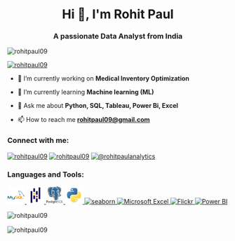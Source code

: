 <h1 align="center">Hi 👋, I'm Rohit Paul</h1>
<h3 align="center">A passionate Data Analyst from India</h3>

<p align="left"> <img src="https://komarev.com/ghpvc/?username=rohitpaul09&label=Profile%20views&color=0e75b6&style=flat" alt="rohitpaul09" /> </p>

<p align="left"> <a href="https://twitter.com/rohitpaul09" target="blank"><img src="https://img.shields.io/twitter/follow/rohitpaul09?logo=twitter&style=for-the-badge" alt="rohitpaul09" /></a> </p>

- 🔭 I’m currently working on **Medical Inventory Optimization**

- 🌱 I’m currently learning **Machine learning (ML)**

- 💬 Ask me about **Python, SQL, Tableau, Power Bi, Excel**

- 📫 How to reach me **rohitpaul09@gmail.com**

<h3 align="left">Connect with me:</h3>
<p align="left">
<a href="https://twitter.com/rohitpaul09" target="blank"><img align="center" src="https://raw.githubusercontent.com/rahuldkjain/github-profile-readme-generator/master/src/images/icons/Social/twitter.svg" alt="rohitpaul09" height="30" width="40" /></a>
<a href="https://linkedin.com/in/rohitpaul09" target="blank"><img align="center" src="https://raw.githubusercontent.com/rahuldkjain/github-profile-readme-generator/master/src/images/icons/Social/linked-in-alt.svg" alt="rohitpaul09" height="30" width="40" /></a>
<a href="https://www.youtube.com/c/@rohitpaulanalytics" target="blank"><img align="center" src="https://raw.githubusercontent.com/rahuldkjain/github-profile-readme-generator/master/src/images/icons/Social/youtube.svg" alt="@rohitpaulanalytics" height="30" width="40" /></a>
</p>

<h3 align="left">Languages and Tools:</h3>
<p align="left">
  <a href="https://www.mysql.com/" target="_blank" rel="noreferrer">
    <img src="https://raw.githubusercontent.com/devicons/devicon/master/icons/mysql/mysql-original-wordmark.svg" alt="mysql" width="40" height="40"/>
  </a>
  <a href="https://pandas.pydata.org/" target="_blank" rel="noreferrer">
    <img src="https://raw.githubusercontent.com/devicons/devicon/2ae2a900d2f041da66e950e4d48052658d850630/icons/pandas/pandas-original.svg" alt="pandas" width="40" height="40"/>
  </a>
  <a href="https://www.postgresql.org" target="_blank" rel="noreferrer">
    <img src="https://raw.githubusercontent.com/devicons/devicon/master/icons/postgresql/postgresql-original-wordmark.svg" alt="postgresql" width="40" height="40"/>
  </a>
  <a href="https://www.python.org" target="_blank" rel="noreferrer">
    <img src="https://raw.githubusercontent.com/devicons/devicon/master/icons/python/python-original.svg" alt="python" width="40" height="40"/>
  </a>
  <a href="https://seaborn.pydata.org/" target="_blank" rel="noreferrer">
    <img src="https://seaborn.pydata.org/_images/logo-mark-lightbg.svg" alt="seaborn" width="40" height="40"/>
  </a>
  <a href="https://drive.google.com/file/d/1VM2QBWufKVLnjs9CmOo3bsgsVabtui7D/view?usp=sharing" target="_blank" rel="noreferrer">
    <img src="https://drive.google.com/uc?id=1VM2QBWufKVLnjs9CmOo3bsgsVabtui7D" alt="Microsoft Excel" width="40" height="40"/>
  </a>
  <a href="https://drive.google.com/file/d/1RObvkuLln16O5ogckDh4NLyURKBJQDzS/view?usp=sharing" target="_blank" rel="noreferrer">
    <img src="https://drive.google.com/uc?id=1RObvkuLln16O5ogckDh4NLyURKBJQDzS" alt="Flickr" width="40" height="40"/>
  </a>
  <a href="https://commons.wikimedia.org/wiki/File:New_Power_BI_Logo.svg" target="_blank" rel="noreferrer">
    <img src="https://upload.wikimedia.org/wikipedia/commons/thumb/c/cf/New_Power_BI_Logo.svg/512px-New_Power_BI_Logo.svg.png" alt="Power BI" width="40" height="40"/>
  </a>
</p>



<p><img align="center" src="https://github-readme-stats.vercel.app/api/top-langs?username=rohitpaul09&show_icons=true&locale=en&layout=compact" alt="rohitpaul09" /></p>

<p><img align="center" src="https://github-readme-streak-stats.herokuapp.com/?user=rohitpaul09&" alt="rohitpaul09" /></p>
